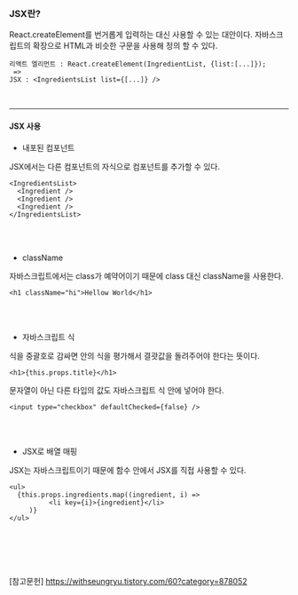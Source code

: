 <br/>

### JSX란?

React.createElement를 번거롭게 입력하는 대신 사용할 수 있는 대안이다.
자바스크립트의 확장으로 HTML과 비슷한 구문을 사용해 정의 할 수 있다.

    리액트 엘리먼트 : React.createElement(IngredientList, {list:[...]});
     =>
    JSX : <IngredientsList list={[...]} />

<br/>

---

#### JSX 사용

* 내포된 컴포넌트

JSX에서는 다른 컴포넌트의 자식으로 컴포넌트를 추가할 수 있다.

    <IngredientsList>
      <Ingredient />
      <Ingredient />
      <Ingredient />
    </IngredientsList>


<br/><br/>

* className 

자바스크립트에서는 class가 예약어이기 때문에 class 대신 className을 사용한다.

    <h1 className="hi">Hellow World</h1>
    
 
<br/><br/>

* 자바스크립트 식

식을 중괄호로 감싸면 안의 식을 평가해서 결괏값을 돌려주어야 한다는 뜻이다.

    <h1>{this.props.title}</h1>
    
    
문자열이 아닌 다른 타입의 값도 자바스크립트 식 안에 넣어야 한다.
    
    <input type="checkbox" defaultChecked={false} />
 
 
 
<br/><br/>
 

*  JSX로 배열 매핑

JSX는 자바스크립트이기 때문에 함수 안에서 JSX를 직접 사용할 수 있다.

    <ul>
      {this.props.ingredients.map((ingredient, i) => 
              <li key={i}>{ingredient}</li>
         )}
    </ul>
    
 
 
 
 
 <br/><br/>
---

[참고문헌]
https://withseungryu.tistory.com/60?category=878052

